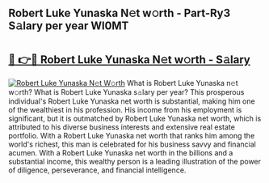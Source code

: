 ## Robert Luke Yunaska N𝚎t w𝚘rth - Part-Ry3 S𝚊lary per year Wl0MT

# <h2><a href="http://gc1s4ef.nevu.top/?p=Robert+Luke+Yunaska">🔗 👉🔴 Robert Luke Yunaska N𝚎t w𝚘rth - S𝚊lary</a></h2>

[![Robert Luke Yunaska N𝚎t W𝚘rth](https://i.imgur.com/Oavwk0R.jpeg)](http://gc1s4ef.nevu.top/?p=Robert+Luke+Yunaska)
What is Robert Luke Yunaska n𝚎t w𝚘rth? What is Robert Luke Yunaska s𝚊lary per year?
This prosperous individual's Robert Luke Yunaska net worth is substantial, making him one of the wealthiest in his profession. His income from his employment is significant, but it is outmatched by Robert Luke Yunaska net worth, which is attributed to his diverse business interests and extensive real estate portfolio. With a Robert Luke Yunaska net worth that ranks him among the world's richest, this man is celebrated for his business savvy and financial acumen. With a Robert Luke Yunaska net worth in the billions and a substantial income, this wealthy person is a leading illustration of the power of diligence, perseverance, and financial intelligence.
